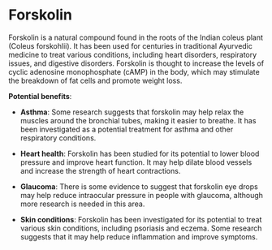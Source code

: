 # Forskolin

Forskolin is a natural compound found in the roots of the Indian coleus plant (Coleus forskohlii). It has been used for centuries in traditional Ayurvedic medicine to treat various conditions, including heart disorders, respiratory issues, and digestive disorders. Forskolin is thought to increase the levels of cyclic adenosine monophosphate (cAMP) in the body, which may stimulate the breakdown of fat cells and promote weight loss.

**Potential benefits**:

* **Asthma**: Some research suggests that forskolin may help relax the muscles around the bronchial tubes, making it easier to breathe. It has been investigated as a potential treatment for asthma and other respiratory conditions.

* **Heart health**: Forskolin has been studied for its potential to lower blood pressure and improve heart function. It may help dilate blood vessels and increase the strength of heart contractions.

* **Glaucoma**: There is some evidence to suggest that forskolin eye drops may help reduce intraocular pressure in people with glaucoma, although more research is needed in this area.

* **Skin conditions**: Forskolin has been investigated for its potential to treat various skin conditions, including psoriasis and eczema. Some research suggests that it may help reduce inflammation and improve symptoms.
